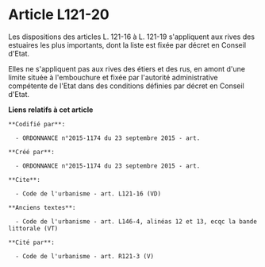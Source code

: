 # Article L121-20

Les dispositions des articles L. 121-16 à L. 121-19 s'appliquent aux rives des estuaires les plus importants, dont la liste
est fixée par décret en Conseil d'Etat. 

Elles ne s'appliquent pas aux rives des étiers et des rus, en amont d'une limite située à l'embouchure et fixée par
l'autorité administrative compétente de l'Etat dans des conditions définies par décret en Conseil d'Etat.

**Liens relatifs à cet article**

	**Codifié par**:

	  - ORDONNANCE n°2015-1174 du 23 septembre 2015 - art.

	**Créé par**:

	  - ORDONNANCE n°2015-1174 du 23 septembre 2015 - art.

	**Cite**:

	  - Code de l'urbanisme - art. L121-16 (VD)

	**Anciens textes**:

	  - Code de l'urbanisme - art. L146-4, alinéas 12 et 13, ecqc la bande littorale (VT)

	**Cité par**:

	  - Code de l'urbanisme - art. R121-3 (V)
